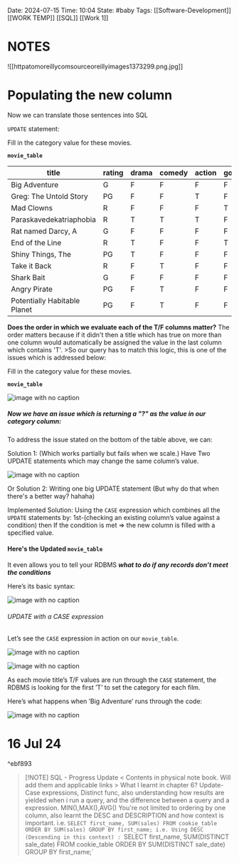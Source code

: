 Date: 2024-07-15
Time: 10:04
State: #baby 
Tags: [[Software-Development]] [[WORK TEMP]] [[SQL]] [[Work 1]]

# NOTES

![[httpatomoreillycomsourceoreillyimages1373299.png.jpg]]

# Populating the new column

Now we can translate those sentences into SQL

`UPDATE` statement:

Fill in the category value for these movies.

**`movie_table`**

|title|rating|drama|comedy|action|gore|scifi|for_kids|cartoon|category|
|---|---|---|---|---|---|---|---|---|---|
|Big Adventure|G|F|F|F|F|F|T|F||
|Greg: The Untold Story|PG|F|F|T|F|F|F|F||
|Mad Clowns|R|F|F|F|T|F|F|F||
|Paraskavedekatriaphobia|R|T|T|T|F|T|F|F||
|Rat named Darcy, A|G|F|F|F|F|F|T|F||
|End of the Line|R|T|F|F|T|T|F|T||
|Shiny Things, The|PG|T|F|F|F|F|F|F||
|Take it Back|R|F|T|F|F|F|F|F||
|Shark Bait|G|F|F|F|F|F|T|F||
|Angry Pirate|PG|F|T|F|F|F|F|T||
|Potentially Habitable Planet|PG|F|T|F|F|T|F|F||

**Does the order in which we evaluate each of the T/F columns matter?** 
		The order matters because if it didn't then a title which has true on more than one column would automatically be assigned the value in the last column which contains 'T'.
			>So our query has to match this logic, this is one of the issues which is addressed below:


Fill in the category value for these movies.

**`movie_table`**

![image with no caption](https://learning.oreilly.com/api/v2/epubs/urn:orm:book:9780596526849/files/httpatomoreillycomsourceoreillyimages1373301.png.jpg)

##### Now we have an issue which is returning a "?" as the value in our category column:

To address the issue stated on the bottom of the table above, we can: 

Solution 1: (Which works partially but fails when we scale.) Have Two UPDATE statements which may change the same column’s value.

![image with no caption](https://learning.oreilly.com/api/v2/epubs/urn:orm:book:9780596526849/files/httpatomoreillycomsourceoreillyimages1373303.png.jpg)

Or Solution 2: Writing one big UPDATE statement (But why do that when there's a better way? hahaha)

Implemented Solution: Using the `CASE` expression which combines all the `UPDATE` statements by: 1st-(checking an existing column’s value against a condition) then If the condition is met => the new column is filled with a specified value.

#### Here's the Updated **`movie_table`**

It even allows you to tell your RDBMS _**what to do if any records don’t meet the conditions**_

Here’s its basic syntax:

![image with no caption](https://learning.oreilly.com/api/v2/epubs/urn:orm:book:9780596526849/files/httpatomoreillycomsourceoreillyimages1373305.png.jpg)

###### UPDATE with a CASE expression

Let’s see the `CASE` expression in action on our `movie_table`.

![image with no caption](https://learning.oreilly.com/api/v2/epubs/urn:orm:book:9780596526849/files/httpatomoreillycomsourceoreillyimages1373307.png.jpg)

![image with no caption](https://learning.oreilly.com/api/v2/epubs/urn:orm:book:9780596526849/files/httpatomoreillycomsourceoreillyimages1373309.png.jpg)

As each movie title’s T/F values are run through the `CASE` statement, the RDBMS is looking for the first ’T’ to set the category for each film.

Here’s what happens when ’Big Adventure’ runs through the code:

![image with no caption](https://learning.oreilly.com/api/v2/epubs/urn:orm:book:9780596526849/files/httpatomoreillycomsourceoreillyimages1373311.png.jpg)


# 16 Jul 24

^ebf893


> [!NOTE] SQL - Progress Update
> < Contents in physical note book. Will add them and applicable links >
> What I learnt in chapter 6? Update-Case expressions, Distinct func, also understanding how results are yielded when i run a query, and the difference between a query and a expression. 
> MIN(),MAX(),AVG()
> You're not limited to ordering by one column, also learnt the DESC and DESCRIPTION and how context is important.
> 		 i.e. `SELECT first_name, SUM(sales) FROM cookie_table ORDER BY SUM(sales) GROUP BY first_name;
> 		 i.e. Using DESC (Descending in this context) : `SELECT first_name, SUM(DISTINCT sale_date) FROM cookie_table ORDER BY SUM(DISTINCT sale_date) GROUP BY first_name;`


